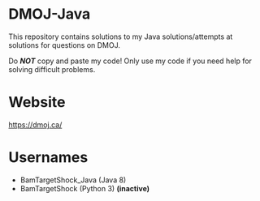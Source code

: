 # DMOJ-Java
This repository contains solutions to my Java solutions/attempts at solutions for questions on DMOJ. 

Do ***NOT*** copy and paste my code! Only use my code if you need help for solving difficult problems.

# Website
https://dmoj.ca/

# Usernames
 - BamTargetShock_Java (Java 8)
 - BamTargetShock (Python 3) **(inactive)**
